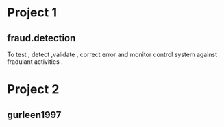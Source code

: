 


# Project 1
## fraud.detection

To test , detect ,validate , correct error and monitor control system against fradulant activities . 

# Project 2
## gurleen1997 

